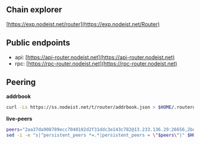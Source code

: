 ## Chain explorer
[https://exp.nodeist.net/router](https://exp.nodeist.net/Router)

## Public endpoints

* api: [https://api-router.nodeist.net](https://api-router.nodeist.net)
* rpc: [https://rpc-router.nodeist.net](https://rpc-router.nodeist.net)

## Peering

**addrbook**
```bash
curl -Ls https://ss.nodeist.net/t/router/addrbook.json > $HOME/.routerd/config/addrbook.json
```

**live-peers**
```bash
peers="2aa37da908789ecc7040102d2f31ddc3e143c782@13.233.136.29:26656,2bd1a4c4e355ff54fac0f92cab3b2e6d8adb1bc6@13.127.150.80:26656,1a1e29477e8f44bf9c989ac281b8dc6c6582bf9d@34.204.182.21:26656,569bd6846e80fae1d5b381e0a3a0725290d22884@43.204.133.101:26656,645f023b1f1fe36210d7c24ad0c0682f55f51416@65.2.161.80:26656,a8190578ef042021a55c740d262ba4fd275efd99@65.109.101.54:26656,17b33397e2c639e6f360af30c40353866dc5040f@47.245.25.38:26656,06952dd421e75835e8871de3f60507812156ea03@13.127.165.58:26656,af56b56b146d32a778b733aaed1fc6521f9eba95@95.214.55.138:11656,1c4907f615f850e6a2049ea0f69553e16d7dca2a@65.109.82.112:33756"
sed -i -e "s|^persistent_peers *=.*|persistent_peers = \"$peers\"|" $HOME/.routerd/config/config.toml
```
